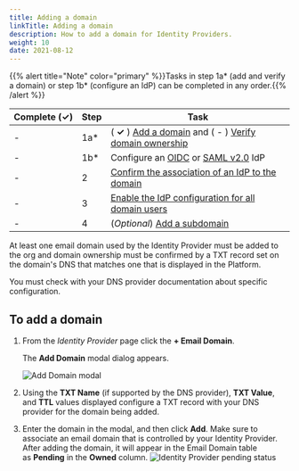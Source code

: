 ```yaml
---
title: Adding a domain
linkTitle: Adding a domain
description: How to add a domain for Identity Providers. 
weight: 10
date: 2021-08-12
---
```


{{% alert title="Note" color="primary" %}}Tasks in step 1a\* (add and verify a domain) or step 1b\* (configure an IdP) can be completed in any order.{{% /alert %}}

| Complete (**✓)** | Step | Task |
| --- | --- | --- |
| \- | 1a\* | ( **✓** ) [Add a domain](/docs/management_guide/configuring_and_managing_identity_providers/managing_domains/adding_a_domain/) and ( - ) [Verify domain ownership](/docs/management_guide/configuring_and_managing_identity_providers/managing_domains/verifying_domain_ownership/) |
| \- | 1b\* | Configure an [OIDC](/docs/management_guide/configuring_and_managing_identity_providers/managing_identity_provider_configuration/configuring_an_openid_connect_idp/) or [SAML v2.0](/docs/management_guide/configuring_and_managing_identity_providers/managing_identity_provider_configuration/configuring_a_saml_v2.0_idp/) IdP |
| \- | 2 | [Confirm the association of an IdP to the domain](/docs/management_guide/configuring_and_managing_identity_providers/enabling_identity_provider_configuration/confirming_the_association_of_an_idp_to_the_domain/) |
| \- | 3 | [Enable the IdP configuration for all domain users](/docs/management_guide/configuring_and_managing_identity_providers/enabling_identity_provider_configuration/enabling_idp_configuration_for_all_domain_users/) |
| \- | 4 | (_Optional_) [Add a subdomain](/docs/management_guide/configuring_and_managing_identity_providers/managing_domains/adding_a_subdomain/) |

At least one email domain used by the Identity Provider must be added to the org and domain ownership must be confirmed by a TXT record set on the domain's DNS that matches one that is displayed in the Platform.

You must check with your DNS provider documentation about specific configuration.

## To add a domain

1. From the _Identity Provider_ page click the **\+ Email Domain**.

    The **Add Domain** modal dialog appears.

    ![Add Domain modal](/Images/domain_add.png)
2. Using the **TXT Name** (if supported by the DNS provider), **TXT Value**, and **TTL** values displayed configure a TXT record with your DNS provider for the domain being added.
3. Enter the domain in the modal, and then click **Add**. Make sure to associate an email domain that is controlled by your Identity Provider. After adding the domain, it will appear in the Email Domain table as **Pending** in the **Owned** column.
    ![Identity Provider pending status](/Images/domain_check_txt_dropdown.png)
